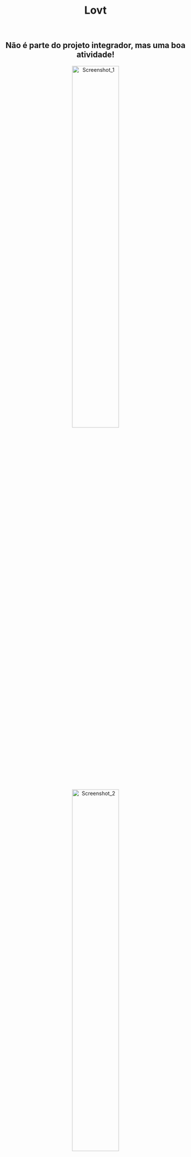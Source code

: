<h1 align="center">Lovt</h1>
<br><h2 align="center">Não é parte do projeto integrador, mas uma boa atividade!</h2>

<div class="images" align="center">
  <img width="50%" alt="Screenshot_1" src="https://user-images.githubusercontent.com/95445253/163901847-67dfa584-d8c4-48ba-800f-a3e29391d37b.png">
  <img width="50%" alt="Screenshot_2" src="https://user-images.githubusercontent.com/95445253/163901961-1046932d-aeed-40d6-8984-9f2ef0ab283a.png">
  <img width="50%" alt="Screenshot_3" src="https://user-images.githubusercontent.com/95445253/163902099-d0d77bb6-665d-46ad-8a9b-b328ba24acbd.png">
  <img width="50%" alt="Screenshot_4" src="https://user-images.githubusercontent.com/95445253/163902280-d87e62bb-4901-4022-bf0b-f2b9c07c8432.png">
</div>


